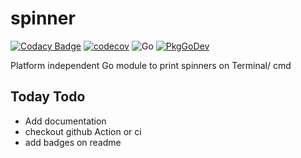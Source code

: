 # spinner

[![Codacy Badge](https://api.codacy.com/project/badge/Grade/c0c8fe5903194ebcbe781a8c3966d249)](https://app.codacy.com/manual/yashhanda7/spinner?utm_source=github.com&utm_medium=referral&utm_content=Yash-Handa/spinner&utm_campaign=Badge_Grade_Dashboard)
[![codecov](https://codecov.io/gh/Yash-Handa/spinner/branch/master/graph/badge.svg)](https://codecov.io/gh/Yash-Handa/spinner)
![Go](https://github.com/Yash-Handa/spinner/workflows/Go/badge.svg)
[![PkgGoDev](https://pkg.go.dev/badge/github.com/Yash-Handa/spinner)](https://pkg.go.dev/github.com/Yash-Handa/spinner)

Platform independent Go module to print spinners on Terminal/ cmd

## Today Todo

- Add documentation
- checkout github Action or ci
- add badges on readme
